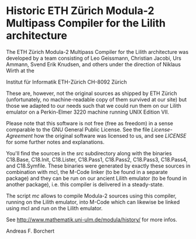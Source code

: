 # Historic ETH Zürich Modula-2 Multipass Compiler for the Lilith architecture

The ETH Zürich Modula-2 Multipass Compiler for the Lilith architecture
was developed by a team consisting of Leo Geissmann, Christian Jacobi,
Urs Ammann, Svend Erik Knudsen, and others under the direction of
Niklaus Wirth at the

Institut für Informatik
ETH-Zürich
CH-8092 Zürich

These are, however, not the original sources as shipped by ETH Zürich
(unfortunately, no machine-readable copy of them survived at our site)
but those we adapted to our needs such that we could run them on our
Lilith emulator on a Perkin-Elmer 3220 machine running UNIX Edition VII.

Please note that this software is not free (free as freedom) in a
sense comparable to the GNU General Public License. See the file
_License-Agreement_ how the original software was licensed to us,
and see _LICENSE_ for some further notes and explanations.

You'll find the sources in the _src_ subdirectory along with the
binaries C18.Base, C18.Init, C18.Lister, C18.Pass1, C18.Pass2,
C18.Pass3, C18.Pass4, and C18.Symfile. These binaries were generated
by exactly these sources in combination with mcl, the M-Code linker
(to be found in a separate package) and they can be run on our
ancient Lilith emulator (to be found in another package), i.e. this
compiler is delivered in a steady-state.

The script _mc_ allows to compile Modula-2 sources using this
compiler, running on the Lilith emulator, into M-Code which
can likewise be linked using mcl and run on the Lilith emulator.

See http://www.mathematik.uni-ulm.de/modula/history/ for more infos.

Andreas F. Borchert
